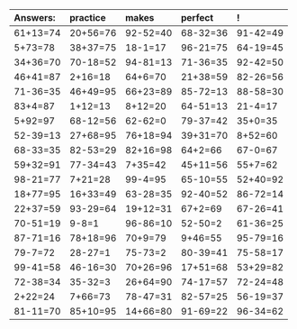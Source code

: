 | Answers: | practice | makes | perfect | ! |
| :--- | :--- | :--- | :--- | :--- |
| 61+13=74 | 20+56=76 | 92-52=40 | 68-32=36 | 91-42=49 | 
| 5+73=78 | 38+37=75 | 18-1=17 | 96-21=75 | 64-19=45 | 
| 34+36=70 | 70-18=52 | 94-81=13 | 71-36=35 | 92-42=50 | 
| 46+41=87 | 2+16=18 | 64+6=70 | 21+38=59 | 82-26=56 | 
| 71-36=35 | 46+49=95 | 66+23=89 | 85-72=13 | 88-58=30 | 
| 83+4=87 | 1+12=13 | 8+12=20 | 64-51=13 | 21-4=17 | 
| 5+92=97 | 68-12=56 | 62-62=0 | 79-37=42 | 35+0=35 | 
| 52-39=13 | 27+68=95 | 76+18=94 | 39+31=70 | 8+52=60 | 
| 68-33=35 | 82-53=29 | 82+16=98 | 64+2=66 | 67-0=67 | 
| 59+32=91 | 77-34=43 | 7+35=42 | 45+11=56 | 55+7=62 | 
| 98-21=77 | 7+21=28 | 99-4=95 | 65-10=55 | 52+40=92 | 
| 18+77=95 | 16+33=49 | 63-28=35 | 92-40=52 | 86-72=14 | 
| 22+37=59 | 93-29=64 | 19+12=31 | 67+2=69 | 67-26=41 | 
| 70-51=19 | 9-8=1 | 96-86=10 | 52-50=2 | 61-36=25 | 
| 87-71=16 | 78+18=96 | 70+9=79 | 9+46=55 | 95-79=16 | 
| 79-7=72 | 28-27=1 | 75-73=2 | 80-39=41 | 75-58=17 | 
| 99-41=58 | 46-16=30 | 70+26=96 | 17+51=68 | 53+29=82 | 
| 72-38=34 | 35-32=3 | 26+64=90 | 74-17=57 | 72-24=48 | 
| 2+22=24 | 7+66=73 | 78-47=31 | 82-57=25 | 56-19=37 | 
| 81-11=70 | 85+10=95 | 14+66=80 | 91-69=22 | 96-34=62 | 
